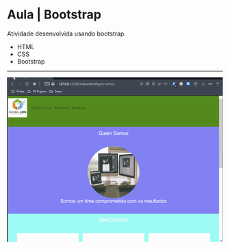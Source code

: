 # Aula | Bootstrap
Atividade desenvolvida usando bootstrap.

- HTML
- CSS
- Bootstrap

------

![gif](./bootstrap1.gif)

